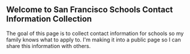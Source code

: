 ## Welcome to San Francisco Schools Contact Information Collection

The goal of this page is to collect contact information for schools so my family knows what to apply to.  I'm making it into a public page so I can share this information with others.

